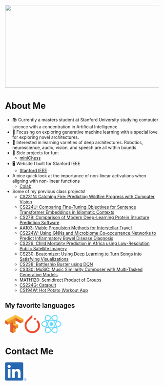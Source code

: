 <img src="./intro.gif" width="1000" height="270">

# About Me
- :books: Currently a masters student at Stanford University studying computer science with a concentration in Artificial Intelligence.
- :flight_departure: Focusing on exploring generative machine learning with a special love for exploring novel architectures. 
- :mag_right: Interested in learning varieties of deep architectures. Robotics, neuroscience, audio, vision, and speech are all within bounds.
- :space_invader: Side projects for fun:
  - [miniChess](https://github.com/jmichaels32/miniChess)
- :desktop_computer: Website I built for Stanford IEEE
  - [Stanford IEEE](https://stanfordieee.github.io)
- A nice quick look at the importance of non-linear activations when aligning with non-linear functions
  - [Colab](https://colab.research.google.com/drive/1on3fjyzP93tkpf2Gray2L6wYLQo5ivca?usp=sharing)
- Some of my previous class projects!
  - [CS231N: Catching Fire: Predicting Wildfire Progress with Computer Vision](./projects/CS231N.pdf)
  - [CS224U: Comparing Fine-Tuning Objectives for Sentence Transformer Embeddings in Idiomatic Contexts](./projects/CS224U.pdf)
  - [CS279: Comparison of Modern Deep-Learning Protein Structure Prediction Software](./projects/CS279.pdf)
  - [AA103: Viable Propulsion Methods for Interstellar Travel](./projects/AA103.pdf)
  - [CS224W: Using GNNs and Microbiome Co-occurrence Networks to Predict Inflammatory Bowel Disease Diagnosis](./projects/CS224W.pdf)
  - [CS229: Child Mortality Prediction in Africa using Low-Resolution Public Satellite Imagery](./projects/CS229.pdf)
  - [CS230: Beatomizer: Using Deep Learning to Turn Songs into Satisfying Visualizations](./projects/CS230.pdf)
  - [CS238: Battleship Buster using DQN](./projects/CS238_Milestone.pdf)
  - [CS330: MuSiC: Music Similarity Composer with Multi-Tasked Generative Models](./projects/CS330.pdf)
  - [MATH120: Semidirect Product of Groups](./projects/MATH120.pdf)
  - [CS224G: Catapult](./projects/catapult.pdf)
  - [CS194W: Hot Potato Workout App](https://github.com/jmichaels32/hotPotato)

## My favorite languages
<a href="https://www.tensorflow.org"><img src="./images/tensorflow.svg.png" width="60" height="60"></a>
<a href="https://pytorch.org"><img src="./images/pytorch.svg.png" width="50" height="60"></a>
<a href="https://react.dev"><img src="./images/reactjs.svg.png" width="67" height="60"></a>


# Contact Me
<a href="https://linkedin.com/jack-michaels"><img src="./images/linkedin.png" width="70" height="60"></a>
